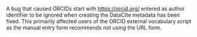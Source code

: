 A bug that caused ORCIDs start with https://orcid.org/ entered as author identifier to be ignored when creating the DataCIte metadata has been fixed. This primarily affected users of the ORCID external vocabulary script as the manual entry form recommends not using the URL form.
